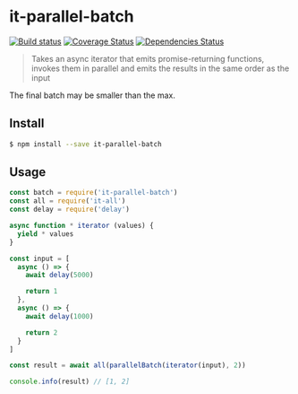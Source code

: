 # it-parallel-batch

[![Build status](https://travis-ci.org/achingbrain/it-parallel-batch.svg?branch=master)](https://travis-ci.org/achingbrain/it-parallel-batch?branch=master) [![Coverage Status](https://coveralls.io/repos/github/achingbrain/it-parallel-batch/badge.svg?branch=master)](https://coveralls.io/github/achingbrain/it-parallel-batch?branch=master) [![Dependencies Status](https://david-dm.org/achingbrain/it-parallel-batch/status.svg)](https://david-dm.org/achingbrain/it-parallel-batch)

> Takes an async iterator that emits promise-returning functions, invokes them in parallel and emits the results in the same order as the input

The final batch may be smaller than the max.

## Install

```sh
$ npm install --save it-parallel-batch
```

## Usage

```javascript
const batch = require('it-parallel-batch')
const all = require('it-all')
const delay = require('delay')

async function * iterator (values) {
  yield * values
}

const input = [
  async () => {
    await delay(5000)

    return 1
  },
  async () => {
    await delay(1000)

    return 2
  }
]

const result = await all(parallelBatch(iterator(input), 2))

console.info(result) // [1, 2]
```
